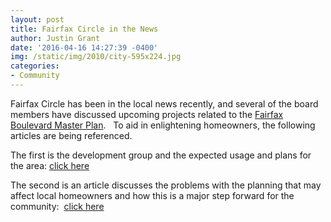```yaml
---
layout: post
title: Fairfax Circle in the News
author: Justin Grant
date: '2016-04-16 14:27:39 -0400'
img: /static/img/2010/city-595x224.jpg
categories:
- Community
---
```


Fairfax Circle has been in the local news recently, and several of the board members have discussed 
upcoming projects related to the 
[Fairfax Boulevard Master Plan](http://www.fairfaxva.gov/government/community-development-planning/fairfax-boulevard-master-plan).  
To aid in enlightening homeowners, the following articles are being referenced.


The first is the development group and the expected usage and plans for the area: [click here](http://www.combined.biz/development/mixed-use/fairfax-circle/)

The second is an article discusses the problems with the planning that may affect local homeowners and how this is 
a major step forward for the community: 
[click here](http://greatergreaterwashington.org/post/23001/fairfax-circle-takes-a-step-toward-urbanism-but-its-still-an-island-for-now/)

